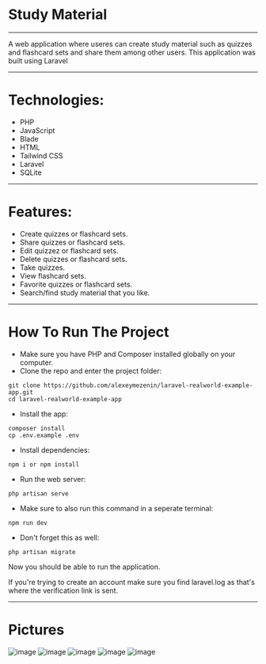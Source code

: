 # Study Material
_________________________

A web application where useres can create study material such as quizzes and flashcard sets and share them among other users.
This application was built using Laravel

_________________________ 

# Technologies:
- PHP
- JavaScript
- Blade
- HTML
- Tailwind CSS
- Laravel
- SQLite

_________________________

# Features:
- Create quizzes or flashcard sets.
- Share quizzes or flashcard sets.
- Edit quizzez or flashcard sets.
- Delete quizzes or flashcard sets.
- Take quizzes.
- View flashcard sets.
- Favorite quizzes or flashcard sets.
- Search/find study material that you like.
  
_________________________
# How To Run The Project
- Make sure you have PHP and Composer installed globally on your computer.
- Clone the repo and enter the project folder:
```
git clone https://github.com/alexeymezenin/laravel-realworld-example-app.git
cd laravel-realworld-example-app
```
- Install the app:
```
composer install
cp .env.example .env
```
- Install dependencies:
```
npm i or npm install
```
- Run the web server:
```
php artisan serve
```
- Make sure to also run this command in a seperate terminal:
```
npm run dev
```
- Don't forget this as well:
```
php artisan migrate
```
Now you should be able to run the application.

If you're trying to create an account make sure you find laravel.log as that's where the verification link is sent.
_________________________
# Pictures
![image](https://github.com/user-attachments/assets/73e26a71-7b1e-4a02-9c14-e1047f95d9be)
![image](https://github.com/user-attachments/assets/0ec09b8a-6fbe-4ad5-b2ee-78ba89f70763)
![image](https://github.com/user-attachments/assets/be5ae236-28c8-4589-ae5d-bbcb99346247)
![image](https://github.com/user-attachments/assets/462a1f88-63de-44b0-89c3-1e1a9c8aac22)
![image](https://github.com/user-attachments/assets/3b488f5e-58fa-4098-b07f-345ec11492b1)



